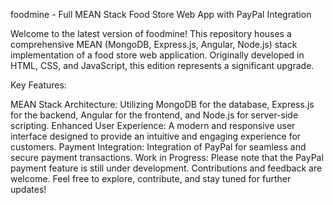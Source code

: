 foodmine - Full MEAN Stack Food Store Web App with PayPal Integration

Welcome to the latest version of foodmine! This repository houses a comprehensive MEAN (MongoDB, Express.js, Angular, Node.js) stack implementation of a food store web application. Originally developed in HTML, CSS, and JavaScript, this edition represents a significant upgrade.

Key Features:

MEAN Stack Architecture: Utilizing MongoDB for the database, Express.js for the backend, Angular for the frontend, and Node.js for server-side scripting.
Enhanced User Experience: A modern and responsive user interface designed to provide an intuitive and engaging experience for customers.
Payment Integration: Integration of PayPal for seamless and secure payment transactions.
Work in Progress: Please note that the PayPal payment feature is still under development. Contributions and feedback are welcome.
Feel free to explore, contribute, and stay tuned for further updates!
